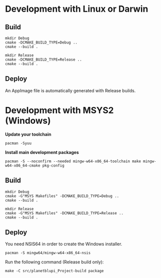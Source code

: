 
# Development with Linux or Darwin

## Build

```
mkdir Debug
cmake -DCMAKE_BUILD_TYPE=Debug ..
cmake --build .

mkdir Release
cmake -DCMAKE_BUILD_TYPE=Release ..
cmake --build .
```

## Deploy

An AppImage file is automatically generated with Release builds.

# Development with MSYS2 (Windows)

**Update your toolchain**
```
pacman -Syuu
```

**Install main development packages**
```
pacman -S --noconfirm --needed mingw-w64-x86_64-toolchain make mingw-w64-x86_64-cmake pkg-config
```

## Build

```
mkdir Debug
cmake -G"MSYS Makefiles" -DCMAKE_BUILD_TYPE=Debug ..
cmake --build .

mkdir Release
cmake -G"MSYS Makefiles" -DCMAKE_BUILD_TYPE=Release ..
cmake --build .
```

## Deploy

You need NSIS64 in order to create the Windows installer.

```
pacman -S mingw64/mingw-w64-x86_64-nsis
```

Run the following command (Release build only):
```
make -C src/planetblupi_Project-build package
```
